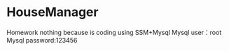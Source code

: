 # HouseManager
Homework
nothing because is coding 
using SSM+Mysql
Mysql user：root
Mysql password:123456
